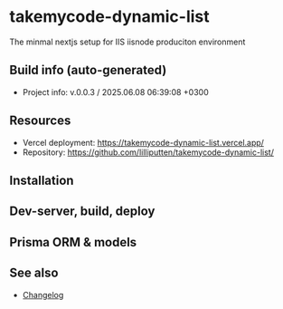 <!--
 @since 2025.06.07, 19:45
 @changed 2025.06.07, 19:45
-->

# takemycode-dynamic-list

The minmal nextjs setup for IIS iisnode produciton environment

## Build info (auto-generated)

- Project info: v.0.0.3 / 2025.06.08 06:39:08 +0300

## Resources

- Vercel deployment: https://takemycode-dynamic-list.vercel.app/
- Repository: https://github.com/lilliputten/takemycode-dynamic-list/

## Installation

## Dev-server, build, deploy

## Prisma ORM & models

## See also

- [Changelog](CHANGELOG.md)
